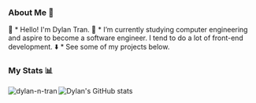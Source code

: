### About Me 💬

👋 * Hello! I'm Dylan Tran.
🌱 * I’m currently studying computer engineering and aspire to become a software engineer. I tend to do a lot of front-end development.
⬇️ * See some of my projects below.


### My Stats 📊 
<img align="left" src="https://github-readme-stats.vercel.app/api/top-langs?username=dyl-tran&show_icons=true&locale=en&layout=compact&theme=aura" alt="dylan-n-tran" />

![Dylan's GitHub stats](https://github-readme-stats.vercel.app/api?username=dyl-tran&theme=aura)
  

